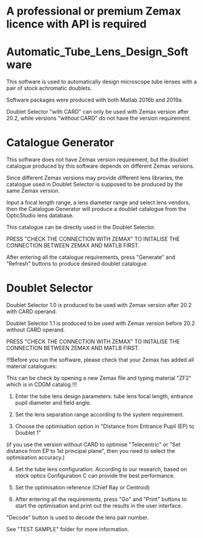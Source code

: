 # A professional or premium Zemax licence with API is required
# Automatic_Tube_Lens_Design_Software
This software is used to automatically design microscope tube lenses with a pair of stock achromatic doublets.

Software packages were produced with both Matlab 2016b and 2019a.

Doublet Selector "with CARD" can only be used with Zemax version after 20.2, while versions "without CARD" do not have the version requirement.

# Catalogue Generator
This software does not have Zemax version requirement, but the doublet catalogue produced by this software depends on different Zemax versions. 

Since different Zemax versions may provide different lens libraries, the catalogue used in Doublet Selector is supposed to be produced by the same Zemax version.

Input a focal length range, a lens diameter range and select lens vendors, then the Catalogue Generator will produce a doublet catalogue from the OpticStudio lens database.

This catalogue can be directly used in the Doublet Selector.

PRESS "CHECK THE CONNECTION WITH ZEMAX" TO INITALISE THE CONNECTION BETWEEN ZEMAX AND MATLB FIRST.

After entering all the catalogue requirements, press "Generate" and "Refresh" buttons to produce desired doublet catalogue.

# Doublet Selector
Doublet Selector 1.0 is produced to be used with Zemax version after 20.2 with CARD operand.

Doublet Selector 1.1 is produced to be used with Zemax version before 20.2 without CARD operand.

PRESS "CHECK THE CONNECTION WITH ZEMAX" TO INITALISE THE CONNECTION BETWEEN ZEMAX AND MATLB FIRST.

!!!Before you run the software, please check that your Zemax has added all material catalogues:

This can be check by opening a new Zemax file and typing material "ZF2" which is in CDGM catalog.!!!

1. Enter the tube lens design parameters: tube lens focal length, entrance pupil diameter and field angle.

2. Set the lens separation range according to the system requirement.

3. Choose the optimisation option in "Distance from Entrance Pupil (EP) to Doublet 1"

(if you use the version without CARD to optimise "Telecentric" or "Set distance from EP to 1st principal plane", then you need to select the optimisation accuracy.)

4. Set the tube lens configuration. According to our research, based on stock optics Configuration C can provide the best performance.

5. Set the optimisation reference (Chief Ray or Centroid)

6. After entering all the requirements, press "Go" and "Print" buttons to start the optimisation and print out the results in the user interface.

"Decode" button is used to decode the lens pair number.

See "TEST SAMPLE" folder for more information.
